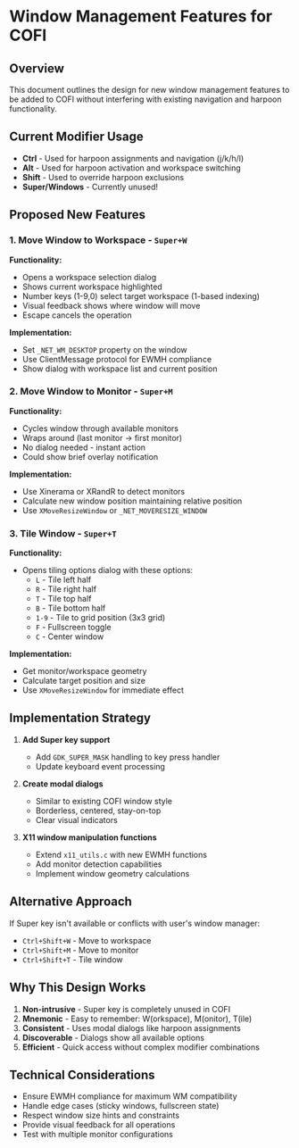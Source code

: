 # Window Management Features for COFI

## Overview

This document outlines the design for new window management features to be added to COFI without interfering with existing navigation and harpoon functionality.

## Current Modifier Usage

- **Ctrl** - Used for harpoon assignments and navigation (j/k/h/l)
- **Alt** - Used for harpoon activation and workspace switching
- **Shift** - Used to override harpoon exclusions
- **Super/Windows** - Currently unused!

## Proposed New Features

### 1. Move Window to Workspace - `Super+W`

**Functionality:**
- Opens a workspace selection dialog
- Shows current workspace highlighted
- Number keys (1-9,0) select target workspace (1-based indexing)
- Visual feedback shows where window will move
- Escape cancels the operation

**Implementation:**
- Set `_NET_WM_DESKTOP` property on the window
- Use ClientMessage protocol for EWMH compliance
- Show dialog with workspace list and current position

### 2. Move Window to Monitor - `Super+M`

**Functionality:**
- Cycles window through available monitors
- Wraps around (last monitor → first monitor)
- No dialog needed - instant action
- Could show brief overlay notification

**Implementation:**
- Use Xinerama or XRandR to detect monitors
- Calculate new window position maintaining relative position
- Use `XMoveResizeWindow` or `_NET_MOVERESIZE_WINDOW`

### 3. Tile Window - `Super+T`

**Functionality:**
- Opens tiling options dialog with these options:
  - `L` - Tile left half
  - `R` - Tile right half
  - `T` - Tile top half
  - `B` - Tile bottom half
  - `1-9` - Tile to grid position (3x3 grid)
  - `F` - Fullscreen toggle
  - `C` - Center window

**Implementation:**
- Get monitor/workspace geometry
- Calculate target position and size
- Use `XMoveResizeWindow` for immediate effect

## Implementation Strategy

1. **Add Super key support**
   - Add `GDK_SUPER_MASK` handling to key press handler
   - Update keyboard event processing

2. **Create modal dialogs**
   - Similar to existing COFI window style
   - Borderless, centered, stay-on-top
   - Clear visual indicators

3. **X11 window manipulation functions**
   - Extend `x11_utils.c` with new EWMH functions
   - Add monitor detection capabilities
   - Implement window geometry calculations

## Alternative Approach

If Super key isn't available or conflicts with user's window manager:
- `Ctrl+Shift+W` - Move to workspace
- `Ctrl+Shift+M` - Move to monitor
- `Ctrl+Shift+T` - Tile window

## Why This Design Works

1. **Non-intrusive** - Super key is completely unused in COFI
2. **Mnemonic** - Easy to remember: W(orkspace), M(onitor), T(ile)
3. **Consistent** - Uses modal dialogs like harpoon assignments
4. **Discoverable** - Dialogs show all available options
5. **Efficient** - Quick access without complex modifier combinations

## Technical Considerations

- Ensure EWMH compliance for maximum WM compatibility
- Handle edge cases (sticky windows, fullscreen state)
- Respect window size hints and constraints
- Provide visual feedback for all operations
- Test with multiple monitor configurations